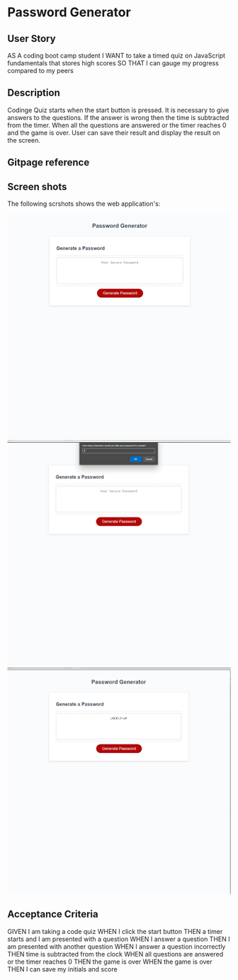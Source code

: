 # Password Generator

## User Story
AS A coding boot camp student
I WANT to take a timed quiz on JavaScript fundamentals that stores high scores
SO THAT I can gauge my progress compared to my peers

## Description

Codinge Quiz starts when the start button is pressed. It is necessary to give answers to the questions. If the answer is wrong then the time is subtracted from the timer. When all the questions are answered or the timer reaches 0 and the game is over. User can save their result and display the result on the screen.

## Gitpage reference



## Screen shots

The following scrshots shows the web application's:

![scrshot1](./assets/images/pg1.png)
![scrshot2](./assets/images/pg2.png)
![scrshot3](./assets/images/pg3.png)

## Acceptance Criteria
GIVEN I am taking a code quiz
WHEN I click the start button
THEN a timer starts and I am presented with a question
WHEN I answer a question
THEN I am presented with another question
WHEN I answer a question incorrectly
THEN time is subtracted from the clock
WHEN all questions are answered or the timer reaches 0
THEN the game is over
WHEN the game is over
THEN I can save my initials and score